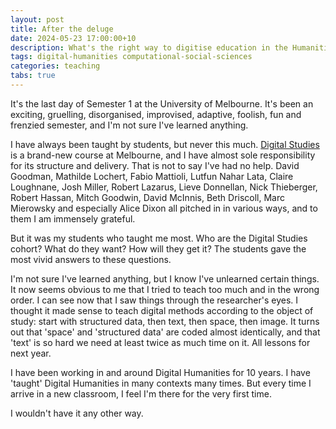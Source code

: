 ```yaml
---
layout: post
title: After the deluge
date: 2024-05-23 17:00:00+10
description: What's the right way to digitise education in the Humanities and Social Sciences?
tags: digital-humanities computational-social-sciences
categories: teaching
tabs: true
---
```


It's the last day of Semester 1 at the University of Melbourne. It's been an exciting, gruelling, disorganised, improvised, adaptive, foolish, fun and frenzied semester, and I'm not sure I've learned anything.

I have always been taught by students, but never this much. [Digital Studies](https://study.unimelb.edu.au/find/courses/minor/digital-studies-minor/) is a brand-new course at Melbourne, and I have almost sole responsibility for its structure and delivery. That is not to say I've had no help. David Goodman, Mathilde Lochert, Fabio Mattioli, Lutfun Nahar Lata, Claire Loughnane, Josh Miller, Robert Lazarus, Lieve Donnellan, Nick Thieberger, Robert Hassan, Mitch Goodwin, David McInnis, Beth Driscoll, Marc Mierowsky and especially Alice Dixon all pitched in in various ways, and to them I am immensely grateful.

But it was my students who taught me most. Who are the Digital Studies cohort? What do they want? How will they get it? The students gave the most vivid answers to these questions.

I'm not sure I've learned anything, but I know I've unlearned certain things. It now seems obvious to me that I tried to teach too much and in the wrong order. I can see now that I saw things through the researcher's eyes. I thought it made sense to teach digital methods according to the object of study: start with structured data, then text, then space, then image. It turns out that 'space' and 'structured data' are coded almost identically, and that 'text' is so hard we need at least twice as much time on it. All lessons for next year.

I have been working in and around Digital Humanities for 10 years. I have 'taught' Digital Humanities in many contexts many times. But every time I arrive in a new classroom, I feel I'm there for the very first time.

I wouldn't have it any other way.
